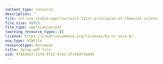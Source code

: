 ```yaml
---
content_type: resource
description: ''
file: /ol-ocw-studio-app/courses/5-111sc-principles-of-chemical-science-fall-2014/4716a5af11f887229c4147cb9df4ad4d_f6Z99Gu6XEE.pdf
file_size: 56925
file_type: application/pdf
learning_resource_types: []
license: https://creativecommons.org/licenses/by-nc-sa/4.0/
ocw_type: OCWFile
resourcetype: Document
title: 3play pdf file
uid: 4716a5af-11f8-8722-9c41-47cb9df4ad4d
---
```

